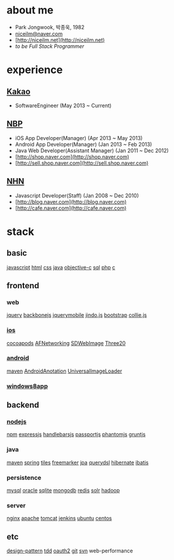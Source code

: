 # about me
* Park Jongwook, 박종욱, 1982
* [niceilm@naver.com](mailto:niceilm@naver.com)
* [http://niceilm.net](http://niceilm.net)
* *to be Full Stack Programmer*

# experience
## [Kakao](http://kakao.com)
* SoftwareEngineer (May 2013 ~ Current)

## [NBP](http://www.nbp-corp.com/)
* iOS App Developer(Manager) (Apr 2013 ~ May 2013)
* Android App Developer(Manager) (Jan 2013 ~ Feb 2013)
* Java Web Developer(Assistant Manager) (Jan 2011 ~ Dec 2012)
 * [http://shop.naver.com](http://shop.naver.com)
 * [http://sell.shop.naver.com](http://sell.shop.naver.com)

## [NHN](http://www.nhncorp.com/)
* Javascript Developer(Staff) (Jan 2008 ~ Dec 2010)
 * [http://blog.naver.com](http://blog.naver.com)
 * [http://cafe.naver.com](http://cafe.naver.com)

# stack
## basic
[javascript](https://developer.mozilla.org/ko/docs/JavaScript)
[html](https://developer.mozilla.org/ko/docs/HTML)
[css](https://developer.mozilla.org/ko/docs/CSS)
[java](https://en.wikipedia.org/wiki/Java_\(programming_language\))
[objective-c](http://ko.wikipedia.org/wiki/%EC%98%A4%EB%B8%8C%EC%A0%9D%ED%8B%B0%EB%B8%8C-C)
[sql](http://www.w3schools.com/sql/)
[php](http://www.php.net/)
[c](https://ko.wikipedia.org/wiki/C_\(%ED%94%84%EB%A1%9C%EA%B7%B8%EB%9E%98%EB%B0%8D_%EC%96%B8%EC%96%B4\))

## frontend
### web
[jquery](http://jquery.com/)
[backbonejs](http://backbonejs.org/)
[jquerymobile](http://jquerymobile.com/)
[jindo.js](http://jindo.dev.naver.com/jindo_home/)
[bootstrap](http://twitter.github.io/bootstrap/)
[collie.js](http://jindo.dev.naver.com/collie/)

### [ios](http://page.niceilm.net/ios/)
[cocoapods](http://cocoapods.org/)
[AFNetworking](https://github.com/AFNetworking/AFNetworking)
[SDWebImage](https://github.com/rs/SDWebImage)
[Three20](https://github.com/facebook/three20)

### [android](http://page.niceilm.net/android/)
[maven](http://maven.apache.org/)
[AndroidAnotation](http://androidannotations.org/)
[UniversalImageLoader](https://github.com/nostra13/Android-Universal-Image-Loader)

### [windows8app](http://msdn.microsoft.com/en-us/windows/apps)

## backend
### [nodejs](http://page.niceilm.net/nodejs)
[npm](https://npmjs.org/)
[expressjs](http://expressjs.com/)
[handlebarsjs](http://handlebarsjs.com/)
[passportjs](http://passportjs.org/)
[phantomjs](http://phantomjs.org/)
[gruntjs](http://gruntjs.com/)

### java
[maven](http://maven.apache.org/)
[spring](http://www.springsource.org/)
[tiles](http://tiles.apache.org/)
[freemarker](http://freemarker.org/)
[jpa](http://en.wikipedia.org/wiki/Java_Persistence_API)
[querydsl](http://www.querydsl.com/)
[hibernate](http://www.hibernate.org/)
[ibatis](http://blog.mybatis.org/)

### persistence
[mysql](http://www.mysql.com/)
[oracle](http://www.oracle.com/)
[sqlite](http://www.sqlite.org/)
[mongodb](http://www.mongodb.org/)
[redis](http://redis.io/)
[solr](http://lucene.apache.org/solr/)
[hadoop](http://hadoop.apache.org/)

### server
[nginx](http://nginx.org/)
[apache](http://httpd.apache.org/)
[tomcat](http://tomcat.apache.org/)
[jenkins](http://jenkins-ci.org/)
[ubuntu](http://www.ubuntu.com/)
[centos](http://jenkins-ci.org/)

## etc
[design-pattern](http://ko.wikipedia.org/wiki/%EB%94%94%EC%9E%90%EC%9D%B8_%ED%8C%A8%ED%84%B4)
[tdd](http://ko.wikipedia.org/wiki/%ED%85%8C%EC%8A%A4%ED%8A%B8_%EC%A3%BC%EB%8F%84_%EA%B0%9C%EB%B0%9C)
[oauth2](http://oauth.net/2/)
[git](http://page.niceilm.net/git/)
[svn](http://subversion.tigris.org/)
web-performance

